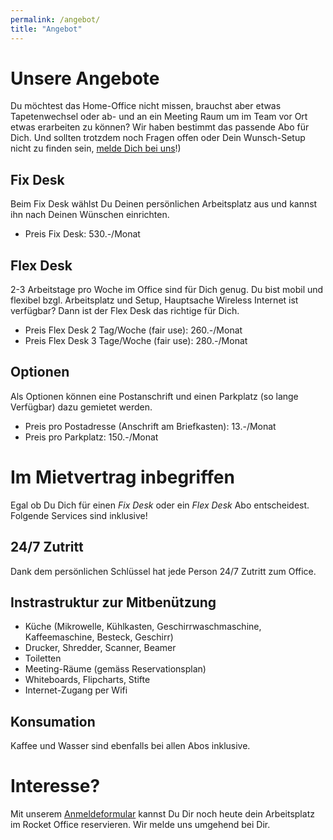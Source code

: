 ```yaml
---
permalink: /angebot/
title: "Angebot"
---
```


# Unsere Angebote

Du möchtest das Home-Office nicht missen, brauchst aber etwas Tapetenwechsel oder ab- und an ein Meeting Raum um im Team vor Ort etwas erarbeiten zu können? Wir haben bestimmt das passende Abo für Dich. Und sollten trotzdem noch Fragen offen oder Dein Wunsch-Setup nicht zu finden sein, [melde Dich bei uns](/kontakt/)!)

## Fix Desk

Beim Fix Desk wählst Du Deinen persönlichen Arbeitsplatz aus und kannst ihn nach Deinen Wünschen einrichten.

* Preis Fix Desk: 530.-/Monat

## Flex Desk

2-3 Arbeitstage pro Woche im Office sind für Dich genug. Du bist mobil und flexibel bzgl. Arbeitsplatz und Setup, Hauptsache Wireless Internet ist verfügbar? Dann ist der Flex Desk das richtige für Dich.

* Preis Flex Desk 2 Tag/Woche (fair use): 260.-/Monat
* Preis Flex Desk 3 Tage/Woche (fair use): 280.-/Monat

## Optionen

Als Optionen können eine Postanschrift und einen Parkplatz (so lange Verfügbar) dazu gemietet werden.

* Preis pro Postadresse (Anschrift am Briefkasten): 13.-/Monat
* Preis pro Parkplatz: 150.-/Monat

# Im Mietvertrag inbegriffen

Egal ob Du Dich für einen _Fix Desk_ oder ein _Flex Desk_ Abo entscheidest. Folgende Services sind inklusive!

## 24/7 Zutritt

Dank dem persönlichen Schlüssel hat jede Person 24/7 Zutritt zum Office.

## Instrastruktur zur Mitbenützung

* Küche (Mikrowelle, Kühlkasten, Geschirrwaschmaschine, Kaffeemaschine, Besteck, Geschirr)
* Drucker, Shredder, Scanner, Beamer
* Toiletten
* Meeting-Räume (gemäss Reservationsplan)
* Whiteboards, Flipcharts, Stifte
* Internet-Zugang per Wifi

## Konsumation

Kaffee und Wasser sind ebenfalls bei allen Abos inklusive.

# Interesse?

Mit unserem [Anmeldeformular](/anmelden/) kannst Du Dir noch heute dein Arbeitsplatz im Rocket Office reservieren. Wir melde uns umgehend bei Dir.
